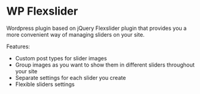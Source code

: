 # WP Flexslider

Wordpress plugin based on jQuery Flexslider plugin that provides you a more convenient way of managing sliders on your site.

Features:
* Custom post types for slider images
* Group images as you want to show them in different sliders throughout your site
* Separate settings for each slider you create
* Flexible sliders settings